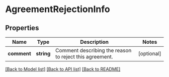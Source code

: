 # AgreementRejectionInfo

## Properties
Name | Type | Description | Notes
------------ | ------------- | ------------- | -------------
**comment** | **string** | Comment describing the reason to reject this agreement. | [optional] 

[[Back to Model list]](../README.md#documentation-for-models) [[Back to API list]](../README.md#documentation-for-api-endpoints) [[Back to README]](../README.md)


